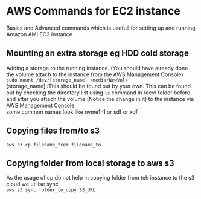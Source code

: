 # AWS Commands for EC2 instance
 
Basics and Advanced commands which is usefull for setting up and running Amazon AMI EC2 instance
 
## Mounting an extra storage eg HDD cold storage 
Adding a storage to the running instance. (You should have already done the volume attach to the instance from the AWS Management Console)
` sudo mount /dev/[storage_name] /media/NewVol/` <br>
[storage_name] 
:This should be found out by your own. This can be found out by checking the directory list using ```ls``` command in /dev/ folder before and after you attach the volume (Notice the change in it) to the instance via AWS Management Console.
<br>some common names look like nvme1n1 or sdf or xdf


## Copying files from/to s3 
` aws s3 cp filename_from filename_to `

## Copying folder from local storage to aws s3 
As the usage of cp do not help in copying folder from teh instance to the s3 cloud we utilise sync <br>
` aws s3 sync folder_to_copy S3_URL `

